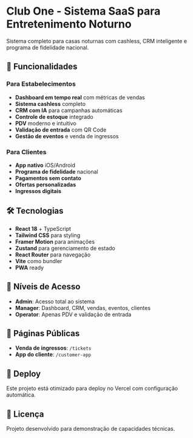 # Club One - Sistema SaaS para Entretenimento Noturno

Sistema completo para casas noturnas com cashless, CRM inteligente e programa de fidelidade nacional.

## 🚀 Funcionalidades

### Para Estabelecimentos
- **Dashboard em tempo real** com métricas de vendas
- **Sistema cashless** completo
- **CRM com IA** para campanhas automáticas
- **Controle de estoque** integrado
- **PDV** moderno e intuitivo
- **Validação de entrada** com QR Code
- **Gestão de eventos** e venda de ingressos

### Para Clientes
- **App nativo** iOS/Android
- **Programa de fidelidade** nacional
- **Pagamentos sem contato**
- **Ofertas personalizadas**
- **Ingressos digitais**

## 🛠️ Tecnologias

- **React 18** + TypeScript
- **Tailwind CSS** para styling
- **Framer Motion** para animações
- **Zustand** para gerenciamento de estado
- **React Router** para navegação
- **Vite** como bundler
- **PWA** ready

## 🎯 Níveis de Acesso

- **Admin**: Acesso total ao sistema
- **Manager**: Dashboard, CRM, vendas, eventos, clientes
- **Operator**: Apenas PDV e validação de entrada

## 📱 Páginas Públicas

- **Venda de ingressos**: `/tickets`
- **App do cliente**: `/customer-app`

## 🚀 Deploy

Este projeto está otimizado para deploy no Vercel com configuração automática.

## 📄 Licença

Projeto desenvolvido para demonstração de capacidades técnicas.